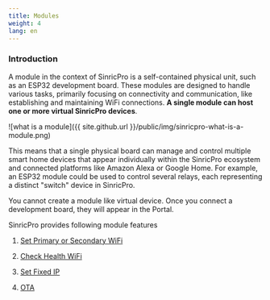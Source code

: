```yaml
---
title: Modules
weight: 4
lang: en
---
```


### Introduction 

A module in the context of SinricPro is a self-contained physical unit, such as an ESP32 development board. These modules are designed to handle various tasks, primarily focusing on connectivity and communication, like establishing and maintaining WiFi connections. **A single module can host one or more virtual SinricPro devices**.

![what is a module]({{ site.github.url }}/public/img/sinricpro-what-is-a-module.png) 

This means that a single physical board can manage and control multiple smart home devices that appear individually within the SinricPro ecosystem and connected platforms like Amazon Alexa or Google Home. For example, an ESP32 module could be used to control several relays, each representing a distinct "switch" device in SinricPro.

You cannot create a module like virtual device. Once you connect a development board, they will appear in the Portal.

SinricPro provides following module features

 1. [Set Primary or Secondary WiFi](https://github.com/sinricpro/esp8266-esp32-sdk/tree/master/examples/Settings)
 
 2. [Check Health WiFi](https://github.com/sinricpro/esp8266-esp32-sdk/tree/master/examples/Health)

 3. [Set Fixed IP](https://github.com/sinricpro/esp8266-esp32-sdk/tree/master/examples/Settings)

 4. [OTA](https://help.sinric.pro/pages/ota)
 
